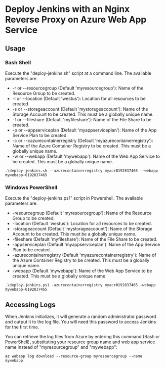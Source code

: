 # Deploy Jenkins with an Nginx Reverse Proxy on Azure Web App Service

## Usage

### Bash Shell

Execute the "deploy-jenkins.sh" script at a command line. The available parameters are:

* -r or --resourcegroup (Default 'myresourcegroup'): Name of the Resource Group to be created.
* -l or --location (Default 'westus'): Location for all resources to be created.
* -s or --storageaccount (Default 'mystorageaccount'): Name of the Storage Account to be created. This must
  be a globally unique name.
* -f or --fileshare (Default 'myfileshare'): Name of the File Share to be created.
* -p or --appserviceplan (Default 'myappserviceplan'): Name of the App Service Plan to be created.
* -c or --cazurecontainerregistry (Default 'myazurecontainerregistry'): Name of the Azure Container Registry
  to be created. This must be a globally unique name.
* -w or --webapp (Default 'mywebapp'): Name of the Web App Service to be created. This must be a globally
  unique name.

```
.\deploy-jenkins.sh --azurecontainerregistry myacr0192837465 --webapp mywebapp-0192837465
```

### Windows PowerShell

Execute the "deploy-jenkins.ps1" script in Powershell. The available parameters are:

* -resourcegroup (Default 'myresourcegroup'): Name of the Resource Group to be created.
* -location (Default 'westus'): Location for all resources to be created.
* -storageaccount (Default 'mystorageaccount'): Name of the Storage Account to be created. This must
  be a globally unique name.
* -fileshare (Default 'myfileshare'): Name of the File Share to be created.
* -appserviceplan (Default 'myappserviceplan'): Name of the App Service Plan to be created.
* -azurecontainerregistry (Default 'myazurecontainerregistry'): Name of the Azure Container Registry
  to be created. This must be a globally unique name.
* -webapp (Default 'mywebapp'): Name of the Web App Service to be created. This must be a globally
  unique name.

```
.\deploy-jenkins.ps1 -azurecontainerregistry myacr0192837465 -webapp mywebapp-0192837465
```

## Accessing Logs

When Jenkins initializes, it will generate a random administrator password and output it to the log
file. You will need this password to access Jenkins for the first time.

You can retrieve the log files from Azure by entering this command (Bash or PowerShell), substituting
your resource group name and web app service name instead of "myresourcegroup" and "mywebapp":

```
az webapp log download --resource-group myresourcegroup --name mywebapp
```
